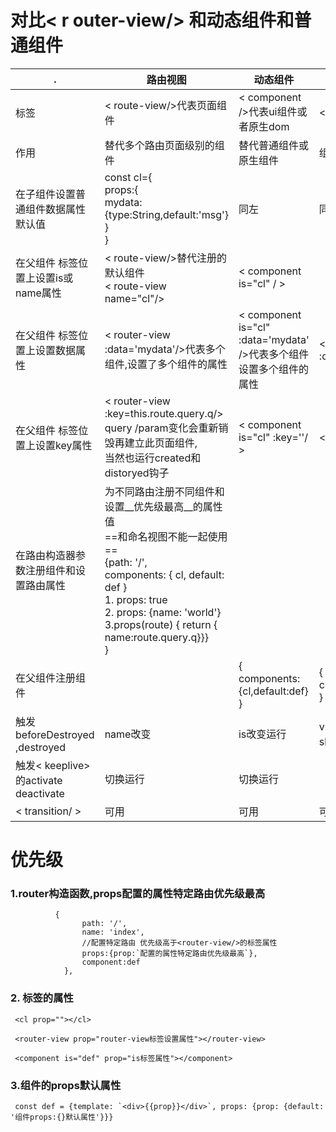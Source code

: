 # 对比< r outer-view/> 和动态组件和普通组件

| .                                      | 路由视图                                                     | 动态组件                                                     | 普通ui组件                     |
| -------------------------------------- | ------------------------------------------------------------ | ------------------------------------------------------------ | ------------------------------ |
| 标签                                   | < route-view/>代表页面组件                                   | <  component />代表ui组件或者原生dom                         | < cl/>                         |
| 作用                                   | 替代多个路由页面级别的组件                                   | 替代普通组件或原生组件                                       | 组件本身                       |
| 在子组件设置普通组件数据属性默认值     | const cl={<br />props:{<br />mydata:{type:String,default:'msg'}<br />}<br />} | 同左                                                         | 同左                           |
| 在父组件  标签位置上设置is或name属性   | < route-view/>替代注册的默认组件<br />< route-view name="cl"/> | < component is="cl" / >                                      |                                |
| 在父组件  标签位置上设置数据属性       | < router-view  :data='mydata'/>代表多个组件,设置了多个组件的属性 | <  component is="cl" :data='mydata' />代表多个组件设置多个组件的属性 | < cl  :data="mydata"/>         |
| 在父组件  标签位置上设置key属性        | < router-view :key=this.route.query.q/><br />query /param变化会重新销毁再建立此页面组件,<br />当然也运行created和distoryed钩子 | < component is="cl"  :key=''/ >                              | < cl v-for   :key/>            |
| 在路由构造器参数注册组件和设置路由属性 | 为不同路由注册不同组件和设置__优先级最高__的属性值<br />==和命名视图不能一起使用==<br />{path: '/',        <br />  components: {  cl, default: def }   <br />1. props: true   <br />2. props: {name: 'world'}<br />3.props(route) { return { name:route.query.q}}}<br />} |                                                              |                                |
| 在父组件注册组件                       |                                                              | {<br />components: {cl,default:def}<br />}                   | {<br />components: {cl}<br />} |
| 触发beforeDestroyed ,destroyed         | name改变                                                     | is改变运行                                                   | v-if切换运行/v-show没有        |
| 触发< keeplive>的activate deactivate   | 切换运行                                                     | 切换运行                                                     |                                |
| < transition/ >                        | 可用                                                         | 可用                                                         | 可用                           |



# 优先级

### 1.router构造函数,props配置的属性特定路由优先级最高

```
          {
                path: '/',
                name: 'index',
                //配置特定路由 优先级高于<router-view/>的标签属性
                props:{prop:`配置的属性特定路由优先级最高`},
                component:def
            },
```

### 2. 标签的属性

```
 <cl prop=""></cl>
```

```
 <router-view prop="router-view标签设置属性"></router-view>
```

```
 <component is="def" prop="is标签属性"></component>
```

### 3.组件的props默认属性

```
 const def = {template: `<div>{{prop}}</div>`, props: {prop: {default: '组件props:{}默认属性'}}}
```


